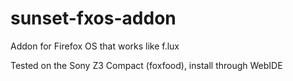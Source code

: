 # sunset-fxos-addon
Addon for Firefox OS that works like f.lux

Tested on the Sony Z3 Compact (foxfood), install through WebIDE
